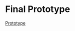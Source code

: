 # Final Prototype
[Prototype](https://www.figma.com/proto/RcGTmdk1E2jOX8L60AjkJr/HCI-HW6?node-id=33-1080&starting-point-node-id=33%3A1080)
